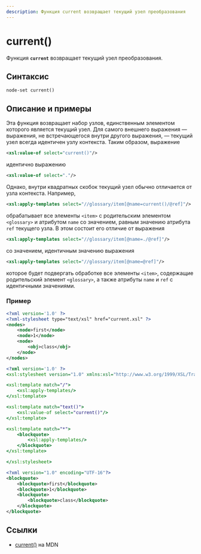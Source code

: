 ```yaml
---
description: Функция current возвращает текущий узел преобразования
---
```


# current()

Функция **`current`** возвращает текущий узел преобразования.

## Синтаксис

```
node-set current()
```

## Описание и примеры

Эта функция возвращает набор узлов, единственным элементом которого является текущий узел. Для самого внешнего выражения — выражения, не встречающегося внутри другого выражения, — текущий узел всегда идентичен узлу контекста. Таким образом, выражение

```xml
<xsl:value-of select="current()"/>
```

идентично выражению

```xml
<xsl:value-of select="."/>
```

Однако, внутри квадратных скобок текущий узел обычно отличается от узла контекста. Например,

```xml
<xsl:apply-templates select="//glossary/item[@name=current()/@ref]"/>
```

обрабатывает все элементы `<item>` с родительским элементом `<glossary>` и атрибутом `name` со значением, равным значению атрибута `ref` текущего узла. В этом состоит его отличие от выражения

```xml
<xsl:apply-templates select="//glossary/item[@name=./@ref]"/>
```

со значением, идентичным значению выражения

```xml
<xsl:apply-templates select="//glossary/item[@name=@ref]"/>
```

которое будет подвергать обработке все элементы `<item>`, содержащие родительский элемент `<glossary>`, а также атрибуты `name` и `ref` с идентичными значениями.

### Пример

```xml tab="XML"
<?xml version='1.0' ?>
<?xml-stylesheet type="text/xsl" href="current.xsl" ?>
<nodes>
    <node>first</node>
    <node>1</node>
    <node>
        <obj>class</obj>
    </node>
</nodes>
```

```xslt tab="XSLT"
<?xml version='1.0' ?>
<xsl:stylesheet version="1.0" xmlns:xsl="http://www.w3.org/1999/XSL/Transform">

<xsl:template match="/">
    <xsl:apply-templates/>
</xsl:template>

<xsl:template match="text()">
    <xsl:value-of select="current()"/>
</xsl:template>

<xsl:template match="*">
    <blockquote>
        <xsl:apply-templates/>
    </blockquote>
</xsl:template>

</xsl:stylesheet>
```

```xml tab="Result"
<?xml version="1.0" encoding="UTF-16"?>
<blockquote>
    <blockquote>first</blockquote>
    <blockquote>1</blockquote>
    <blockquote>
        <blockquote>class</blockquote>
    </blockquote>
</blockquote>
```

## Ссылки

- [current()](https://developer.mozilla.org/en-US/docs/Web/XPath/Functions/current) на MDN
